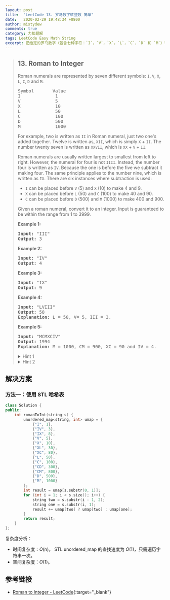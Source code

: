 ```yaml
---
layout: post
title:  "LeetCode 13. 罗马数字转整数 简单"
date:   2020-02-29 19:48:34 +0800
author: mistydew
comments: true
category: 力扣题解
tags: LeetCode Easy Math String
excerpt: 把给定的罗马数字（包含七种字符：`I`，`V`，`X`，`L`，`C`，`D` 和 `M`）转换为整数。
---
```

> ## 13. Roman to Integer
> 
> Roman numerals are represented by seven different symbols: `I`, `V`, `X`, `L`,
> `C`, `D` and `M`.
> 
> <pre>
> Symbol       Value
> I             1
> V             5
> X             10
> L             50
> C             100
> D             500
> M             1000
> </pre>
> 
> For example, two is written as `II` in Roman numeral, just two one's added
> together. Twelve is written as, `XII`, which is simply `X` + `II`. The number
> twenty seven is written as `XXVII`, which is `XX` + `V` + `II`.
> 
> Roman numerals are usually written largest to smallest from left to right.
> However, the numeral for four is not `IIII`. Instead, the number four is
> written as `IV`. Because the one is before the five we subtract it making
> four. The same principle applies to the number nine, which is written as `IX`.
> There are six instances where subtraction is used:
> 
> * `I` can be placed before `V` (5) and `X` (10) to make 4 and 9. 
> * `X` can be placed before `L` (50) and `C` (100) to make 40 and 90. 
> * `C` can be placed before `D` (500) and `M` (1000) to make 400 and 900.
> 
> Given a roman numeral, convert it to an integer. Input is guaranteed to be
> within the range from 1 to 3999.
> 
> **Example 1:**
> 
> <pre>
> <strong>Input:</strong> "III"
> <strong>Output:</strong> 3
> </pre>
> 
> **Example 2:**
> 
> <pre>
> <strong>Input:</strong> "IV"
> <strong>Output:</strong> 4
> </pre>
> 
> **Example 3:**
> 
> <pre>
> <strong>Input:</strong> "IX"
> <strong>Output:</strong> 9
> </pre>
> 
> **Example 4:**
> 
> <pre>
> <strong>Input:</strong> "LVIII"
> <strong>Output:</strong> 58
> <strong>Explanation:</strong> L = 50, V= 5, III = 3.
> </pre>
> 
> **Example 5:**
> 
> <pre>
> <strong>Input:</strong> "MCMXCIV"
> <strong>Output:</strong> 1994
> <strong>Explanation:</strong> M = 1000, CM = 900, XC = 90 and IV = 4.
> </pre>
> 
> <details>
> <summary>Hint 1</summary>
> I - 1<br>
> V - 5<br>
> X - 10<br>
> L - 50<br>
> C - 100<br>
> D - 500<br>
> M - 1000
> </details>
> 
> <details>
> <summary>Hint 2</summary>
> <b>Rules:</b><br>
> * If I comes before V or X, subtract 1 eg: IV = 4 and IX = 9<br>
> * If X comes before L or C, subtract 10 eg: XL = 40 and XC = 90<br>
> * If C comes before D or M, subtract 100 eg: CD = 400 and CM = 900
> </details>

## 解决方案

### 方法一：使用 STL 哈希表

```cpp
class Solution {
public:
    int romanToInt(string s) {
        unordered_map<string, int> umap = {
            {"I", 1},
            {"IV", 3},
            {"IX", 8},
            {"V", 5},
            {"X", 10},
            {"XL", 30},
            {"XC", 80},
            {"L", 50},
            {"C", 100},
            {"CD", 300},
            {"CM", 800},
            {"D", 500},
            {"M", 1000}
        };
        int result = umap[s.substr(0, 1)];
        for (int i = 1; i < s.size(); i++) {
            string two = s.substr(i - 1, 2);
            string one = s.substr(i, 1);
            result += umap[two] ? umap[two] : umap[one];
        }
        return result;
    }
};
```

复杂度分析：
* 时间复杂度：*O*(n)。
  STL unordered_map 的查找速度为 *O*(1)，只需遍历字符串一次。
* 空间复杂度：*O*(1)。

## 参考链接

* [Roman to Integer - LeetCode](https://leetcode.com/problems/roman-to-integer/){:target="_blank"}

